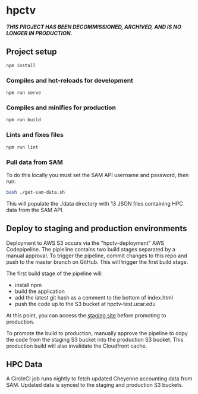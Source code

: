 # hpctv

***THIS PROJECT HAS BEEN DECOMMISSIONED, ARCHIVED, AND IS NO LONGER IN PRODUCTION.***

## Project setup
```
npm install
```

### Compiles and hot-reloads for development
```
npm run serve
```

### Compiles and minifies for production
```
npm run build
```

### Lints and fixes files
```
npm run lint
```

### Pull data from SAM
To do this locally you must set the SAM API username and password, then run:

```bash
bash ./get-sam-data.sh
```

This will populate the ./data directory with 13 JSON files containing HPC data from the SAM API.

## Deploy to staging and production environments

Deployment to AWS S3 occurs via the "hpctv-deployment" AWS Codepipeline. The pipleline contains two build stages separated by a manual approval. To trigger the pipeline, commit changes to this repo and push to the master branch on GitHub. This will trigger the first build stage.

The first build stage of the pipeline will:

* install npm
* build the application
* add the latest git hash as a comment to the bottom of index.html
* push the code up to the S3 bucket at hpctv-test.ucar.edu

At this point, you can access the [staging site](https://hpctv-test.ucar.edu) before promoting to production.

To promote the build to production, manually approve the pipeline to copy the code from the staging S3 bucket into the production S3 bucket. This production build will also invalidate the Cloudfront cache.

## HPC Data

A CircleCI job runs nightly to fetch updated Cheyenne accounting data from SAM. Updated data is synced to the staging and production S3 buckets. 
